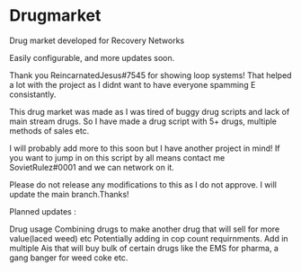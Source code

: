 # Drugmarket
Drug market developed for Recovery Networks

Easily configurable, and more updates soon.

Thank you ReincarnatedJesus#7545 for showing loop systems! That helped a lot with the project as I didnt want to have everyone spamming E consistantly.



This drug market was made as I was tired of buggy drug scripts and lack of main stream drugs. So I have made a drug script with 5+ drugs, multiple methods of sales etc.

I will probably add more to this soon but I have another project in mind! If you want to jump in on this script by all means contact me SovietRulez#0001 and we can network on it.

Please do not release any modifications to this as I do not approve. I will update the main branch.Thanks!

Planned updates :

Drug usage
Combining drugs to make another drug that will sell for more value(laced weed) etc
Potentially adding in cop count requirnments.
Add in multiple Ais that will buy bulk of certain drugs like the EMS for pharma, a gang banger for weed coke etc.
